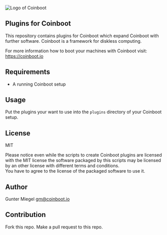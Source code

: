 ![Logo of Coinboot](https://raw.githubusercontent.com/frzb/coinboot/master/coinboot.png)

## Plugins for Coinboot

This repository contains plugins for Coinboot which expand Coinboot 
with further software.
Coinboot is a framework for diskless computing. 
  
For more information how to boot your machines with Coinboot visit: https://coinboot.io

## Requirements 

* A running Coinboot setup

## Usage

Put the plugins your want to use into the `plugins` directory of your Coinboot setup.

## License

MIT

Please notice even while the scripts to create Coinboot plugins are licensed with the MIT license the software packaged by this scripts may be licensed by an other license with different terms and conditions.  
You have to agree to the license of the packaged software to use it.

## Author

Gunter Miegel 
gm@coinboot.io

## Contribution

Fork this repo. 
Make a pull request to this repo. 
